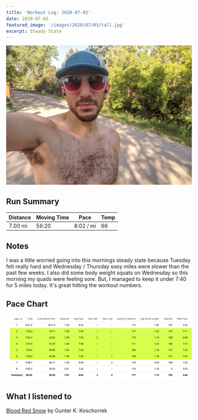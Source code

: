 ```yaml
---
title: 'Workout Log: 2020-07-03'
date: 2020-07-03
featured_image: '/images/2020/07/03/tall.jpg'
excerpt: Steady State
---
```


![](/images/2020/07/03/wide.jpg)

## Run Summary

| Distance   | Moving Time          	| Pace        | Temp  |
|------------|------------------------|-------------|-------|
|  7.00 mi   |    56:20               |  8:02 / mi  |  66   |

## Notes

I was a little worried going into this mornings steady state because Tuesday felt really hard and Wednesday / Thursday easy miles were slower than the past few weeks. I also did some body weight squats on Wednesday so this morning my quads were feeling sore. But, I managed to keep it under 7:40 for 5 miles today. It's great hitting the workout numbers.

## Pace Chart

![](/images/2020/07/03/splits.png)

## What I listened to
[Blood Red Snow](https://www.goodreads.com/book/show/815783.Blood_Red_Snow) by Gunter K. Koschorrek
